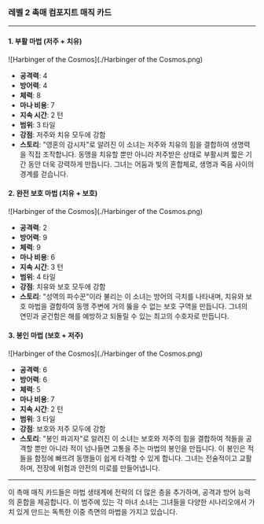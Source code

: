 ### 레벨 2 촉매 컴포지트 매직 카드

---

#### 1. 부활 마법 (저주 + 치유)
 ![Harbinger of the Cosmos](./Harbinger of the Cosmos.png)

- **공격력**: 4
- **방어력**: 4
- **체력**: 8
- **마나 비용**: 7
- **지속 시간**: 2 턴
- **범위**: 3 타일
- **강점**: 저주와 치유 모두에 강함
- **스토리**: "영혼의 감시자"로 알려진 이 소녀는 저주와 치유의 힘을 결합하여 생명력을 직접 조작합니다. 동맹을 치유할 뿐만 아니라 저주받은 상태로 부활시켜 짧은 기간 동안 더욱 강력하게 만듭니다. 그녀는 어둠과 빛의 혼합체로, 생명과 죽음 사이의 경계를 걷습니다.

#### 2. 완전 보호 마법 (치유 + 보호)
 ![Harbinger of the Cosmos](./Harbinger of the Cosmos.png)

- **공격력**: 2
- **방어력**: 9
- **체력**: 9
- **마나 비용**: 6
- **지속 시간**: 3 턴
- **범위**: 4 타일
- **강점**: 치유와 보호 모두에 강함
- **스토리**: "성역의 파수꾼"이라 불리는 이 소녀는 방어의 극치를 나타내며, 치유와 보호 마법을 결합하여 동맹 주변에 거의 뚫을 수 없는 보호 구역을 만듭니다. 그녀의 연민과 굳건함은 해를 예방하고 되돌릴 수 있는 최고의 수호자로 만듭니다.

#### 3. 봉인 마법 (보호 + 저주)
 ![Harbinger of the Cosmos](./Harbinger of the Cosmos.png)

- **공격력**: 6
- **방어력**: 6
- **체력**: 5
- **마나 비용**: 7
- **지속 시간**: 2 턴
- **범위**: 3 타일
- **강점**: 보호와 저주 모두에 강함
- **스토리**: "봉인 파괴자"로 알려진 이 소녀는 보호와 저주의 힘을 결합하여 적들을 공격할 뿐만 아니라 적이 넘나들면 고통을 주는 마법의 봉인을 만듭니다. 이 봉인은 적들을 함정에 빠뜨려 동맹들이 쉽게 타격할 수 있게 합니다. 그녀는 전술적이고 교활하며, 전장에 위험과 안전의 미로를 만들어냅니다.

---

이 촉매 매직 카드들은 마법 생태계에 전략의 더 많은 층을 추가하며, 공격과 방어 능력의 혼합을 제공합니다. 이 범주에 있는 각 마녀 소녀는 그녀들을 다양한 시나리오에서 가치 있게 만드는 독특한 이중 측면의 마법을 가지고 있습니다.